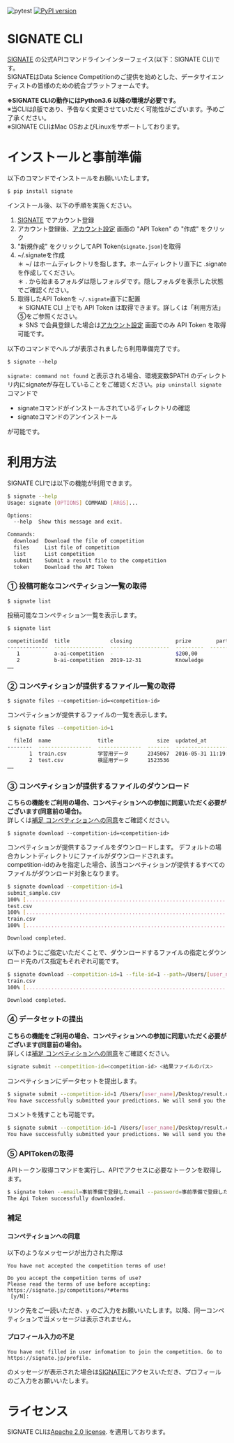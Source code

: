 ![pytest](https://github.com/signatelab/signate-cli/workflows/pytest/badge.svg) [![PyPI version](https://badge.fury.io/py/signate.svg)](https://badge.fury.io/py/signate)

# **SIGNATE CLI**
[SIGNATE](https://signate.jp) の公式APIコマンドラインインターフェイス(以下：SIGNATE CLI)です。  
SIGNATEはData Science Competitionのご提供を始めとした、データサイエンティストの皆様のための統合プラットフォームです。

**※SIGNATE CLIの動作にはPython3.6 以降の環境が必要です。**  
※当CLIはβ版であり、予告なく変更させていただく可能性がございます。予めご了承ください。  
※SIGNATE CLIはMac OSおよびLinuxをサポートしております。

# **インストールと事前準備**

以下のコマンドでインストールをお願いいたします。

```
$ pip install signate
```

インストール後、以下の手順を実施ください。

 1. [SIGNATE](https://signate.jp) でアカウント登録  
 2. アカウント登録後、[アカウント設定](https://signate.jp/account_settings) 画面の "API Token" の "作成" をクリック  
 3. "新規作成" をクリックしてAPI Token(``signate.json``)を取得  
 4. ~/.signateを作成  
 ＊ ~/ はホームディレクトリを指します。ホームディレクトリ直下に .signate を作成してください。  
 ＊ . から始まるフォルダは隠しフォルダです。隠しフォルダを表示した状態でご確認ください。  
 5. 取得したAPI Tokenを ``~/.signate``直下に配置   
 ＊ SIGNATE CLI 上でも API Token は取得できます。詳しくは「利用方法」⑤をご参照ください。  
 ＊ SNS で会員登録した場合は[アカウント設定](https://signate.jp/account_settings) 画面でのみ API Token を取得可能です。

以下のコマンドでヘルプが表示されましたら利用準備完了です。

```
$ signate --help
```

``signate: command not found`` と表示される場合、環境変数$PATH のディレクトリ内にsignateが存在していることをご確認ください。``pip uninstall signate``コマンドで

 - signateコマンドがインストールされているディレクトリの確認
 - signateコマンドのアンインストール

が可能です。

# **利用方法**
SIGNATE CLIでは以下の機能が利用できます。

```bash
$ signate --help
Usage: signate [OPTIONS] COMMAND [ARGS]...

Options:
  --help  Show this message and exit.

Commands:
  download  Download the file of competition
  files     List file of competition
  list      List competition
  submit    Submit a result file to the competition
  token     Download the API Token

``` 

### **① 投稿可能なコンペティション一覧の取得**
```
$ signate list 
```
投稿可能なコンペティション一覧を表示します。

``` bash 
$ signate list 

competitionId  title             closing              prize        participants
-------------  ----------------  -------------------  ---------  --------------
   1           a-ai-competition  -                    $200,00               100
   2           b-ai-competition  2019-12-31           Knowledge              50
……
```

### **② コンペティションが提供するファイル一覧の取得**
```
$ signate files --competition-id=<competition-id> 
```
コンペティションが提供するファイルの一覧を表示します。
``` bash 
$ signate files --competition-id=1

  fileId  name               title              size  updated_at
--------  -----------------  --------------  -------  -------------------
       1  train.csv          学習用データ      2345067  2016-05-31 11:19:48
       2  test.csv           検証用データ      1523536
……
```

### **③ コンペティションが提供するファイルのダウンロード**
**こちらの機能をご利用の場合、コンペティションへの参加に同意いただく必要がございます(同意前の場合)。**  
詳しくは[補足 コンペティションへの同意](#コンペティションへの同意)をご確認ください。


```
$ signate download --competition-id=<competition-id> 
```
コンペティションが提供するファイルをダウンロードします。
デフォルトの場合カレントディレクトリにファイルがダウンロードされます。  
competition-idのみを指定した場合、該当コンペティションが提供するすべてのファイルがダウンロード対象となります。

``` bash
$ signate download --competition-id=1 
submit_sample.csv
100% [.................................................................] 205890 / 205890
test.csv
100% [.................................................................] 1523536 / 1523536
train.csv
100% [.................................................................] 2345067 / 2345067

Download completed.

```
以下のようにご指定いただくことで、ダウンロードするファイルの指定とダウンロード先のパス指定もそれぞれ可能です。
``` bash
$ signate download --competition-id=1 --file-id=1 --path=/Users/[user_name]/Desktop/
train.csv
100% [.................................................................] 2345067 / 2345067

Download completed.

```

### **④ データセットの提出**
**こちらの機能をご利用の場合、コンペティションへの参加に同意いただく必要がございます(同意前の場合)。**  
詳しくは[補足 コンペティションへの同意](#コンペティションへの同意)をご確認ください。

``` bash 
signate submit --competition-id=<competition-id> <結果ファイルのパス>
``` 
コンペティションにデータセットを提出します。

```bash
$ signate submit --competition-id=1 /Users/[user_name]/Desktop/result.csv
You have successfully submitted your predictions. We will send you the submission result to your email address.
```
コメントを残すことも可能です。
```bash
$ signate submit --competition-id=1 /Users/[user_name]/Desktop/result.csv --note 頑張りました
You have successfully submitted your predictions. We will send you the submission result to your email address.
```


### **⑤ APITokenの取得**
APIトークン取得コマンドを実行し、APIでアクセスに必要なトークンを取得します。
``` bash
$ signate token --email=事前準備で登録したemail --password=事前準備で登録したパスワード
The Api Token successfully downloaded.
```


### **補足**
#### コンペティションへの同意
以下のようなメッセージが出力された際は
```
You have not accepted the competition terms of use!

Do you accept the competition terms of use?
Please read the terms of use before accepting: https://signate.jp/competitions/*#terms
 [y/N]:
```
リンク先をご一読いただき、``y`` のご入力をお願いいたします。以降、同一コンペティションで当メッセージは表示されません。
#### プロフィール入力の不足
```
You have not filled in user infomation to join the competition. Go to https://signate.jp/profile.
```
のメッセージが表示された場合は[SIGNATE](https://signate.jp)にアクセスいただき、プロフィールのご入力をお願いいたします。

# **ライセンス**
SIGNATE CLIは[Apache 2.0 license](https://www.apache.org/licenses/LICENSE-2.0). を適用しております。

